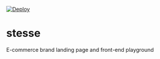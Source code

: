 [![Deploy](https://cdn.wedeploy.com/images/deploy.svg)](https://console.wedeploy.com/deploy?repo=https://github.com/wedeploy-examples/file-upload-example)

# stesse
E-commerce brand landing page and front-end playground
